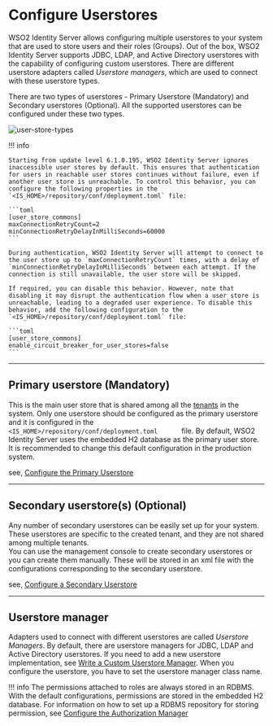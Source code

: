 # Configure Userstores

WSO2 Identity Server allows configuring multiple userstores to your system that
are used to store users and their roles (Groups). Out of the box, WSO2
Identity Server supports JDBC, LDAP, and Active Directory userstores with the
capability of configuring custom userstores. There are different userstore adapters called *Userstore managers*, which are used to connect
with these userstore types.

There are two types of userstores - Primary Userstore (Mandatory) and
Secondary userstores (Optional). All the supported userstores can be
configured under these two types.

![user-store-types]({{base_path}}/assets/img/deploy/user-store-types.png) 

!!! info

    Starting from update level 6.1.0.195, WSO2 Identity Server ignores inaccessible user stores by default. This ensures that authentication for users in reachable user stores continues without failure, even if another user store is unreachable. To control this behavior, you can configure the following properties in the `<IS_HOME>/repository/conf/deployment.toml` file:

    ```toml
    [user_store_commons]
    maxConnectionRetryCount=2
    minConnectionRetryDelayInMilliSeconds=60000
    ```

    During authentication, WSO2 Identity Server will attempt to connect to the user store up to `maxConnectionRetryCount` times, with a delay of `minConnectionRetryDelayInMilliSeconds` between each attempt. If the connection is still unavailable, the user store will be skipped.

    If required, you can disable this behavior. However, note that disabling it may disrupt the authentication flow when a user store is unreachable, leading to a degraded user experience. To disable this behavior, add the following configuration to the `<IS_HOME>/repository/conf/deployment.toml` file:

    ```toml
    [user_store_commons]
    enable_circuit_breaker_for_user_stores=false
    ```
---

## Primary userstore (Mandatory)

This is the main user store that is shared among all the
[tenants]({{base_path}}/references/concepts/introduction-to-multitenancy/)
in the system. Only one userstore should be configured as the primary
userstore and it is configured in the
`         <IS_HOME>/repository/conf/deployment.toml       ` file. By default,
WSO2 Identity Server uses the embedded H2 database as the primary user store.
It is recommended to change this default configuration in the production
system.

see, [Configure the Primary Userstore]({{base_path}}/deploy/configure-the-primary-user-store)

---

## Secondary userstore(s) (Optional)

Any number of secondary userstores can be easily set up for your system.
These userstores are specific to the created tenant, and they are
not shared among multiple tenants.  
You can use the management console to create secondary userstores or
you can create them manually. These will be stored in an xml file with the
configurations corresponding to the secondary userstore.

see, [Configure a Secondary Userstore]({{base_path}}/deploy/configure-secondary-user-stores)

---

## Userstore manager

Adapters used to connect with different userstores are called *Userstore Managers*. By default, there are userstore managers for JDBC,
LDAP and Active Directory userstores. If you need to add a new userstore implementation, see [Write a Custom Userstore
Manager]({{base_path}}/references/extend/write-a-custom-user-store-manager). When you configure the
userstore, you have to set the userstore manager class name.

!!! info 
    The permissions attached to roles are always stored in an RDBMS. With
    the default configurations, permissions are stored in the embedded H2
    database. For information on how to set up a RDBMS repository for
    storing permission, see [Configure the Authorization
    Manager]({{base_path}}/deploy/configure-the-authorization-manager)
